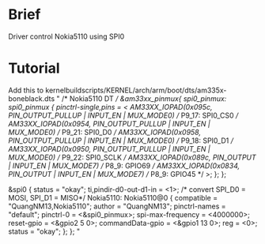 # Brief
Driver control Nokia5110 using SPI0
# Tutorial
Add this to kernelbuildscripts/KERNEL/arch/arm/boot/dts/am335x-boneblack.dts
"
/* Nokia5110 DT */
&am33xx_pinmux{
	spi0_pinmux: spi0_pinmux {
		pinctrl-single,pins = <
			AM33XX_IOPAD(0x095c, PIN_OUTPUT_PULLUP | INPUT_EN | MUX_MODE0)	/* P9_17: SPI0_CS0 */
			AM33XX_IOPAD(0x0954, PIN_OUTPUT_PULLUP | INPUT_EN | MUX_MODE0)	/* P9_21: SPI0_D0 */
			AM33XX_IOPAD(0x0958, PIN_OUTPUT_PULLUP | INPUT_EN | MUX_MODE0)	/* P9_18: SPI0_D1 */
			AM33XX_IOPAD(0x0950, PIN_OUTPUT_PULLUP | INPUT_EN | MUX_MODE0)	/* P9_22: SPI0_SCLK */
			AM33XX_IOPAD(0x089c, PIN_OUTPUT | INPUT_EN | MUX_MODE7)	/* P8_9: GPIO69 */
			AM33XX_IOPAD(0x0834, PIN_OUTPUT | INPUT_EN | MUX_MODE7)	/* P8_9: GPIO45 */
		>;
	};
};

&spi0 {
	status = "okay";
	ti,pindir-d0-out-d1-in = <1>;		/* convert SPI_D0 = MOSI, SPI_D1 = MISO*/
	Nokia5110: Nokia5110@0 {
		compatible = "QuangNM13,Nokia5110";
		author = "QuangNM13";
		pinctrl-names = "default";
		pinctrl-0 = <&spi0_pinmux>;
        spi-max-frequency = <4000000>;
		reset-gpio = <&gpio2 5 0>;
		commandData-gpio = <&gpio1 13 0>;
		reg = <0>;
		status = "okay";
	};
};
"